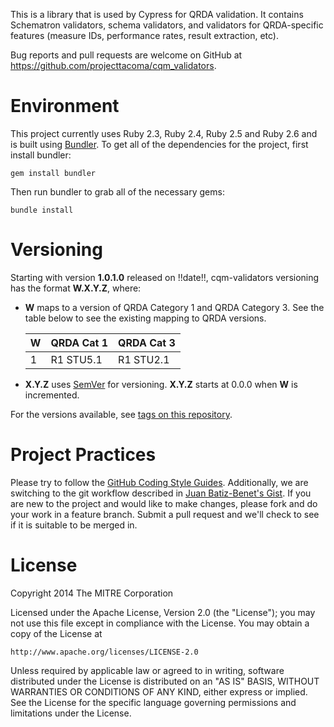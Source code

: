This is a library that is used by Cypress for QRDA validation. It contains Schematron validators, schema validators, and validators for QRDA-specific features (measure IDs, performance rates, result extraction, etc).

Bug reports and pull requests are welcome on GitHub at https://github.com/projecttacoma/cqm_validators.

Environment
===========

This project currently uses Ruby 2.3, Ruby 2.4, Ruby 2.5 and Ruby 2.6 and is built using [Bundler](http://gembundler.com/). To get all of the dependencies for the project, first install bundler:

    gem install bundler

Then run bundler to grab all of the necessary gems:

    bundle install



Versioning
==========

Starting with version **1.0.1.0** released on !!date!!, cqm-validators versioning has the format **W.X.Y.Z**, where:

* **W** maps to a version of QRDA Category 1 and QRDA Category 3. See the table below to see the existing mapping to QRDA versions.

  | W | QRDA Cat 1 | QRDA Cat 3 |
  | --- | --- | --- |
  | 1 | R1 STU5.1 | R1 STU2.1 |

* **X.Y.Z** uses [SemVer](http://semver.org/) for versioning. **X.Y.Z** starts at 0.0.0 when **W** is incremented.

For the versions available, see [tags on this repository](https://github.com/projecttacoma/cqm-validators/tags).


Project Practices
=================

Please try to follow the [GitHub Coding Style Guides](https://github.com/styleguide). Additionally, we are switching to the git workflow described in [Juan Batiz-Benet's Gist](https://gist.github.com/jbenet/ee6c9ac48068889b0912). If you are new to the project and would like to make changes, please fork and do your work in a feature branch. Submit a pull request and we'll check to see if it is suitable to be merged in.

License
=======

Copyright 2014 The MITRE Corporation

Licensed under the Apache License, Version 2.0 (the "License");
you may not use this file except in compliance with the License.
You may obtain a copy of the License at

    http://www.apache.org/licenses/LICENSE-2.0

Unless required by applicable law or agreed to in writing, software
distributed under the License is distributed on an "AS IS" BASIS,
WITHOUT WARRANTIES OR CONDITIONS OF ANY KIND, either express or implied.
See the License for the specific language governing permissions and
limitations under the License.
